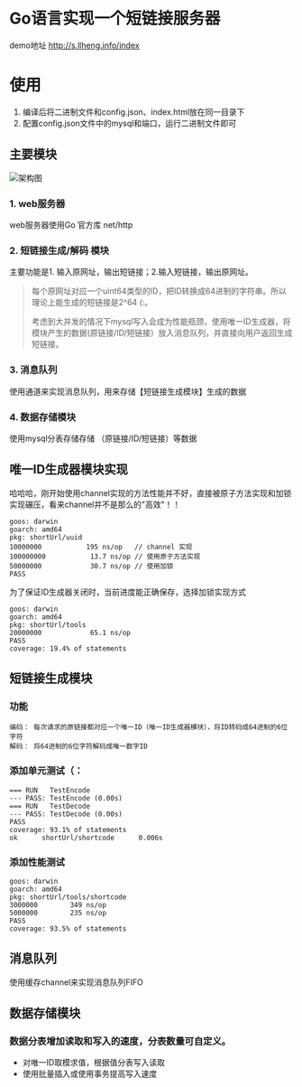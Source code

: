 # Go语言实现一个短链接服务器

demo地址  http://s.llheng.info/index

# 使用 
1. 编译后将二进制文件和config.json、index.html放在同一目录下
2. 配置config.json文件中的mysql和端口，运行二进制文件即可

## 主要模块
![架构图](http://o99lnabej.bkt.clouddn.com/%E7%9F%AD%E9%93%BE%E6%8E%A5.PNG)
### 1. web服务器
web服务器使用Go 官方库 net/http
### 2. 短链接生成/解码 模块
主要功能是1. 输入原网址，输出短链接；2.输入短链接，输出原网址。
> 每个原网址对应一个uint64类型的ID，把ID转换成64进制的字符串。所以理论上能生成的短链接是2^64 (:。
>
> 考虑到大并发的情况下mysql写入会成为性能瓶颈，使用唯一ID生成器，将模块产生的数据(原链接/ID/短链接）放入消息队列，并直接向用户返回生成短链接。

### 3. 消息队列
使用通道来实现消息队列，用来存储【短链接生成模块】生成的数据

### 4. 数据存储模块

使用mysql分表存储存储 （原链接/ID/短链接）等数据


##

## 唯一ID生成器模块实现

哈哈哈，刚开始使用channel实现的方法性能并不好，直接被原子方法实现和加锁实现碾压，看来channel并不是那么的"高效"！！

```
goos: darwin
goarch: amd64
pkg: shortUrl/uuid
10000000	       195 ns/op   // channel 实现
100000000	        13.7 ns/op // 使用原子方法实现
50000000	        30.7 ns/op // 使用加锁
PASS

```

为了保证ID生成器关闭时，当前进度能正确保存，选择加锁实现方式

```
goos: darwin
goarch: amd64
pkg: shortUrl/tools
20000000	        65.1 ns/op
PASS
coverage: 19.4% of statements
```

## 短链接生成模块

### 功能
    编码： 每次请求的原链接都对应一个唯一ID（唯一ID生成器模块），将ID转码成64进制的6位字符
    解码： 将64进制的6位字符解码成唯一数字ID

### 添加单元测试（：
```
=== RUN   TestEncode
--- PASS: TestEncode (0.00s)
=== RUN   TestDecode
--- PASS: TestDecode (0.00s)
PASS
coverage: 93.1% of statements
ok      shortUrl/shortcode      0.006s
```

### 添加性能测试
```
goos: darwin
goarch: amd64
pkg: shortUrl/tools/shortcode
3000000	       349 ns/op
5000000	       235 ns/op
PASS
coverage: 93.5% of statements
```

## 消息队列

使用缓存channel来实现消息队列FIFO

## 数据存储模块

### 数据分表增加读取和写入的速度，分表数量可自定义。

- 对唯一ID取模求值，根据值分表写入读取
- 使用批量插入或使用事务提高写入速度





